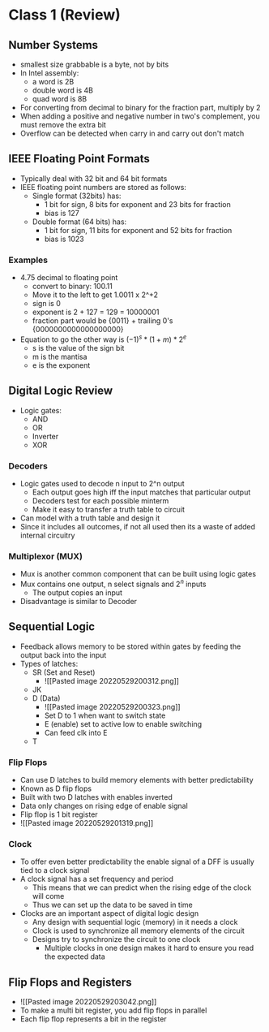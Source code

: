 # Class 1 (Review)
## Number Systems
- smallest size grabbable is a byte, not by bits
- In Intel assembly:
	- a word is 2B
	- double word is 4B
	- quad word is 8B
- For converting from decimal to binary for the fraction part, multiply by 2
- When adding a positive and negative number in two's complement, you must remove the extra bit
- Overflow can be detected when carry in and carry out don't match
## IEEE Floating Point Formats
- Typically deal with 32 bit and 64 bit formats
- IEEE floating point numbers are stored as follows:
	- Single format (32bits) has:
		- 1 bit for sign, 8 bits for exponent and 23 bits for fraction
		- bias is 127
	- Double format (64 bits) has:
		- 1 bit for sign, 11 bits for exponent and 52 bits for fraction
		- bias is 1023
### Examples
- 4.75 decimal to floating point
	- convert to binary: 100.11
	- Move it to the left to get  1.0011 x 2^+2
	- sign is 0
	- exponent is 2 + 127 = 129 = 10000001
	- fraction part would be {0011} + trailing 0's {0000000000000000000}
-  Equation to go the other way is $(-1)^s*(1+m)*2^e$
	- s is the value of the sign bit
	- m is the mantisa
	- e is the exponent
## Digital Logic Review
- Logic gates:
	- AND
	- OR
	- Inverter
	- XOR
### Decoders
- Logic gates used to decode n input to 2^n output
	- Each output goes high iff the input matches that particular output
	- Decoders test for each possible minterm
	- Make it easy to transfer a truth table to circuit
- Can model with a truth table and design it
- Since it includes all outcomes, if not all used then its a waste of added internal circuitry
### Multiplexor (MUX)
- Mux is another common component that can be built using logic gates
- Mux contains one output, n select signals and $2^n$ inputs
	- The output copies an input 
- Disadvantage is similar to Decoder
## Sequential Logic
- Feedback allows memory to be stored within gates by feeding the output back into the input
- Types of latches:
	- SR (Set and Reset)
		- ![[Pasted image 20220529200312.png]]
	- JK
	- D (Data)
		- ![[Pasted image 20220529200323.png]]
		- Set D to 1 when want to switch state
		- E (enable) set to active low to enable switching
		- Can feed clk into E
	- T
### Flip Flops
- Can use D latches to build memory elements with better predictability
- Known as D flip flops
-  Built with two D latches with enables inverted
-  Data only changes on rising edge of enable signal
- Flip flop is 1 bit register
- ![[Pasted image 20220529201319.png]]
### Clock
- To offer even better predictability the enable signal of a DFF is usually tied to a clock signal
-  A clock signal has a set frequency and period 
	- This means that we can predict when the rising edge of the clock will come 
	- Thus we can set up the data to be saved in time
- Clocks are an important aspect of digital logic design 
	- Any design with sequential logic (memory) in it needs a clock 
	- Clock is used to synchronize all memory elements of the circuit 
	- Designs try to synchronize the circuit to one clock 
		- Multiple clocks in one design makes it hard to ensure you read the expected data
## Flip Flops and Registers
- ![[Pasted image 20220529203042.png]]
- To make a multi bit register, you add flip flops in parallel
- Each flip flop represents a bit in the register